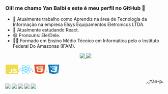 ### Oii! me chamo Yan Balbi e este é meu perfil no GitHub 👋

- 🔭 Atualmente trabalho como Aprendiz na área de Tecnologia da Informação na empresa Elsys Equipamentos Eletronicos LTDA.
- 🌱 Atualmente estudando React.
- 😄 Pronouns: Ele/Dele.
- 👨‍🎓 Formado em Ensino Médio Técnico em Informática pelo o Instituto Federal Do Amazonas (IFAM).

<div align="center">
  <a href="https://github.com/yanlucasblb">
  <img height="170em" src="https://github-readme-stats.vercel.app/api?username=yanlucasblb&show_icons=true&theme=clear&include_all_commits=true&count_private=true&custom_title=Esses são meus GitHub Stats"/>
  <img height="170em" src="https://github-readme-stats.vercel.app/api/top-langs/?username=yanlucasblb&layout=compact&langs_count=7&theme=clear&custom_title=Liguagens mais utilizadas"/>
</div>
  
<div style="display: inline_block"><br>
  <img align="center" alt="Js" height="30" width="40" src="https://raw.githubusercontent.com/devicons/devicon/master/icons/javascript/javascript-plain.svg">
  <img align="center" alt="React" height="30" width="40" src="https://raw.githubusercontent.com/devicons/devicon/master/icons/react/react-original.svg">
  <img align="center" alt="HTML" height="30" width="40" src="https://raw.githubusercontent.com/devicons/devicon/master/icons/html5/html5-original.svg">
  <img align="center" alt="CSS" height="30" width="40" src="https://raw.githubusercontent.com/devicons/devicon/master/icons/css3/css3-original.svg">

  <img align="right" alt="Yan-pic" height="150" style="border-radius:50px;"
       src="https://media.discordapp.net/attachments/933061971773890684/933063478552461432/11efc024-721e-47f6-9caf-40c092fbbb49.jpg?width=406&height=406">
</div>  
  
##
  
<div> 
  <a href="https://www.instagram.com/lucasbalbi._/" target="_blank"><img src="https://img.shields.io/badge/-Instagram-%23E4405F?style=for-the-badge&logo=instagram&logoColor=white" target="_blank"></a>
 	<a href="https://twitter.com/LucasBalbi_" target="_blank"><img src="https://img.shields.io/badge/Twitter-1DA1F2?style=for-the-badge&logo=twitter&logoColor=white" target="_blank"></a>
 <a href="https://discord.gg/exEnnJG8" target="_blank"><img src="https://img.shields.io/badge/Discord-7289DA?style=for-the-badge&logo=discord&logoColor=white" target="_blank"></a> 
  <a href = "mailto:yan.balbi33@gmail.com"><img src="https://img.shields.io/badge/Gmail-D14836?style=for-the-badge&logo=gmail&logoColor=white" target="_blank"></a>
  <a href="https://www.linkedin.com/in/yan-balbi/" target="_blank"><img src="https://img.shields.io/badge/-LinkedIn-%230077B5?style=for-the-badge&logo=linkedin&logoColor=white" target="_blank"></a> 
 
</div>

